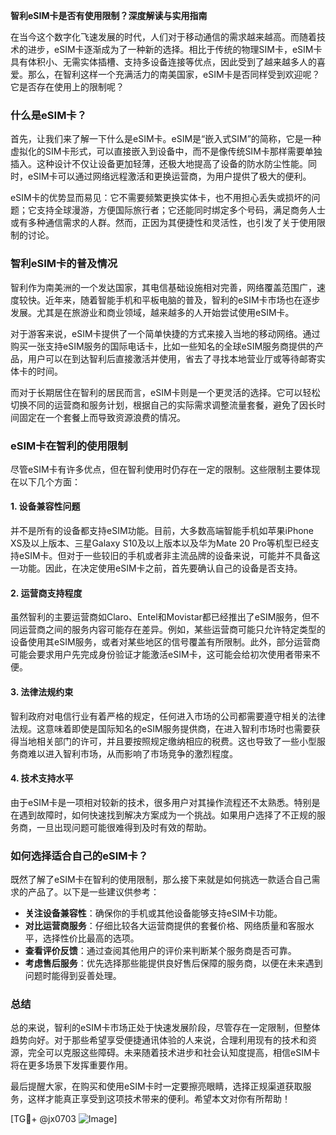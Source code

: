 **智利eSIM卡是否有使用限制？深度解读与实用指南**

在当今这个数字化飞速发展的时代，人们对于移动通信的需求越来越高。而随着技术的进步，eSIM卡逐渐成为了一种新的选择。相比于传统的物理SIM卡，eSIM卡具有体积小、无需实体插槽、支持多设备连接等优点，因此受到了越来越多人的喜爱。那么，在智利这样一个充满活力的南美国家，eSIM卡是否同样受到欢迎呢？它是否存在使用上的限制呢？

### 什么是eSIM卡？

首先，让我们来了解一下什么是eSIM卡。eSIM是“嵌入式SIM”的简称，它是一种虚拟化的SIM卡形式，可以直接嵌入到设备中，而不是像传统SIM卡那样需要单独插入。这种设计不仅让设备更加轻薄，还极大地提高了设备的防水防尘性能。同时，eSIM卡可以通过网络远程激活和更换运营商，为用户提供了极大的便利。

eSIM卡的优势显而易见：它不需要频繁更换实体卡，也不用担心丢失或损坏的问题；它支持全球漫游，方便国际旅行者；它还能同时绑定多个号码，满足商务人士或有多种通信需求的人群。然而，正因为其便捷性和灵活性，也引发了关于使用限制的讨论。

### 智利eSIM卡的普及情况

智利作为南美洲的一个发达国家，其电信基础设施相对完善，网络覆盖范围广，速度较快。近年来，随着智能手机和平板电脑的普及，智利的eSIM卡市场也在逐步发展。尤其是在旅游业和商业领域，越来越多的人开始尝试使用eSIM卡。

对于游客来说，eSIM卡提供了一个简单快捷的方式来接入当地的移动网络。通过购买一张支持eSIM服务的国际电话卡，比如一些知名的全球eSIM服务商提供的产品，用户可以在到达智利后直接激活并使用，省去了寻找本地营业厅或等待邮寄实体卡的时间。

而对于长期居住在智利的居民而言，eSIM卡则是一个更灵活的选择。它可以轻松切换不同的运营商和服务计划，根据自己的实际需求调整流量套餐，避免了因长时间固定在一个套餐上而导致资源浪费的情况。

### eSIM卡在智利的使用限制

尽管eSIM卡有许多优点，但在智利使用时仍存在一定的限制。这些限制主要体现在以下几个方面：

#### 1. 设备兼容性问题
并不是所有的设备都支持eSIM功能。目前，大多数高端智能手机如苹果iPhone XS及以上版本、三星Galaxy S10及以上版本以及华为Mate 20 Pro等机型已经支持eSIM卡。但对于一些较旧的手机或者非主流品牌的设备来说，可能并不具备这一功能。因此，在决定使用eSIM卡之前，首先要确认自己的设备是否支持。

#### 2. 运营商支持程度
虽然智利的主要运营商如Claro、Entel和Movistar都已经推出了eSIM服务，但不同运营商之间的服务内容可能存在差异。例如，某些运营商可能只允许特定类型的设备使用其eSIM服务，或者对某些地区的信号覆盖有所限制。此外，部分运营商可能会要求用户先完成身份验证才能激活eSIM卡，这可能会给初次使用者带来不便。

#### 3. 法律法规约束
智利政府对电信行业有着严格的规定，任何进入市场的公司都需要遵守相关的法律法规。这意味着即使是国际知名的eSIM服务提供商，在进入智利市场时也需要获得当地相关部门的许可，并且要按照规定缴纳相应的税费。这也导致了一些小型服务商难以进入智利市场，从而影响了市场竞争的激烈程度。

#### 4. 技术支持水平
由于eSIM卡是一项相对较新的技术，很多用户对其操作流程还不太熟悉。特别是在遇到故障时，如何快速找到解决方案成为一个挑战。如果用户选择了不正规的服务商，一旦出现问题可能很难得到及时有效的帮助。

### 如何选择适合自己的eSIM卡？

既然了解了eSIM卡在智利的使用限制，那么接下来就是如何挑选一款适合自己需求的产品了。以下是一些建议供参考：

- **关注设备兼容性**：确保你的手机或其他设备能够支持eSIM卡功能。
- **对比运营商服务**：仔细比较各大运营商提供的套餐价格、网络质量和客服水平，选择性价比最高的选项。
- **查看评价反馈**：通过查阅其他用户的评价来判断某个服务商是否可靠。
- **考虑售后服务**：优先选择那些能提供良好售后保障的服务商，以便在未来遇到问题时能得到妥善处理。

### 总结

总的来说，智利的eSIM卡市场正处于快速发展阶段，尽管存在一定限制，但整体趋势向好。对于那些希望享受便捷通讯体验的人来说，合理利用现有的技术和资源，完全可以克服这些障碍。未来随着技术进步和社会认知度提高，相信eSIM卡将在更多场景下发挥重要作用。

最后提醒大家，在购买和使用eSIM卡时一定要擦亮眼睛，选择正规渠道获取服务，这样才能真正享受到这项技术带来的便利。希望本文对你有所帮助！

[TG💪+ @jx0703 ![Image](https://github.com/user-attachments/assets/dbca1d08-cadb-493c-b0ec-ad6f7a83f270)]